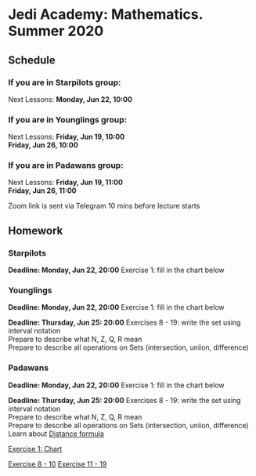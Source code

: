# Jedi Academy: Mathematics. Summer 2020

## Schedule

### If you are in Starpilots group:
Next Lessons:
**Monday, Jun 22, 10:00**

### If you are in Younglings group:
Next Lessons:
**Friday, Jun 19, 10:00**\
**Friday, Jun 26, 10:00**

### If you are in Padawans group:
Next Lessons:
**Friday, Jun 19, 11:00**\
**Friday, Jun 26, 11:00**

Zoom link is sent via Telegram 10 mins before lecture starts

## Homework
### Starpilots
**Deadline: Monday, Jun 22, 20:00**
Exercise 1: fill in the chart below

### Younglings
**Deadline: Monday, Jun 22, 20:00**
Exercise 1: fill in the chart below

**Deadline: Thursday, Jun 25: 20:00**
Exercises 8 - 19: write the set using interval notation\
Prepare to describe what N, Z, Q, R mean\
Prepare to describe all operations on Sets (intersection, uniion, difference)

### Padawans
**Deadline: Monday, Jun 22, 20:00**
Exercise 1: fill in the chart below

**Deadline: Thursday, Jun 25: 20:00**
Exercises 8 - 19: write the set using interval notation\
Prepare to describe what N, Z, Q, R mean\
Prepare to describe all operations on Sets (intersection, uniion, difference)\
Learn about [Distance formula](https://www.khanacademy.org/math/basic-geo/basic-geometry-pythagorean-theorem/pythagorean-theorem-distance/a/distance-formula)

[Exercise 1: Chart](https://github.com/lanavasilieva/jedi-maths/blob/master/Screen%20Shot%202020-06-19%20at%2011.41.32%20AM.png)

[Exercise 8 - 10](https://github.com/lanavasilieva/jedi-maths/blob/master/Screen%20Shot%202020-06-19%20at%2011.41.41%20AM.png)
[Exercise 11 - 19](https://github.com/lanavasilieva/jedi-maths/blob/master/Screen%20Shot%202020-06-19%20at%2011.41.52%20AM.png)
